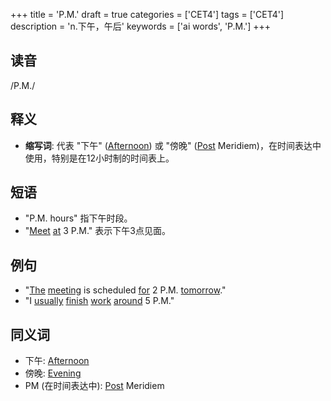 +++
title = 'P.M.'
draft = true
categories = ['CET4']
tags = ['CET4']
description = 'n.下午，午后'
keywords = ['ai words', 'P.M.']
+++

## 读音
/P.M./

## 释义
- **缩写词**: 代表 "下午" ([Afternoon](/post/afternoon/)) 或 "傍晚" ([Post](/post/post/) Meridiem)，在时间表达中使用，特别是在12小时制的时间表上。

## 短语
- "P.M. hours" 指下午时段。
- "[Meet](/post/meet/) [at](/post/at/) 3 P.M." 表示下午3点见面。

## 例句
- "[The](/post/the/) [meeting](/post/meeting/) is scheduled [for](/post/for/) 2 P.M. [tomorrow](/post/tomorrow/)."
- "I [usually](/post/usually/) [finish](/post/finish/) [work](/post/work/) [around](/post/around/) 5 P.M."

## 同义词
- 下午: [Afternoon](/post/afternoon/)
- 傍晚: [Evening](/post/evening/)
- PM (在时间表达中): [Post](/post/post/) Meridiem
